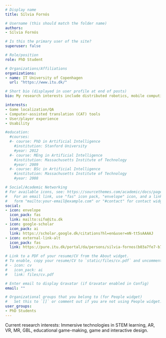 ```yaml
---
# Display name
title: Sílvia Fornós

# Username (this should match the folder name)
authors:
- Sílvia Fornós

# Is this the primary user of the site?
superuser: false

# Role/position
role: PhD Student

# Organizations/Affiliations
organizations:
- name: IT University of Copenhagen
  url: "https://www.itu.dk/"

# Short bio (displayed in user profile at end of posts)
bio: My research interests include distributed robotics, mobile computing and programmable matter.

interests:
- Game localization/QA
- Computer-assisted translation (CAT) tools
- User/player experience
- Usability

#education:
  #courses:
  #- course: PhD in Artificial Intelligence
    #institution: Stanford University
    #year: 2012
  #- course: MEng in Artificial Intelligence
    #institution: Massachusetts Institute of Technology
    #year: 2009
  #- course: BSc in Artificial Intelligence
    #institution: Massachusetts Institute of Technology
    #year: 2008

# Social/Academic Networking
# For available icons, see: https://sourcethemes.com/academic/docs/page-builder/#icons
#   For an email link, use "fas" icon pack, "envelope" icon, and a link in the
#   form "mailto:your-email@example.com" or "#contact" for contact widget.
social:
- icon: envelope
  icon_pack: fas
  link: mailto:sifo@itu.dk
- icon: google-scholar
  icon_pack: ai
  link: https://scholar.google.dk/citations?hl=en&user=mN-tt5sAAAAJ
- icon: external-link-alt
  icon_pack: fas
  link: https://pure.itu.dk/portal/da/persons/silvia-fornos(b03a7fe7-b760-4f5a-9094-8bc39ec12e37).html

# Link to a PDF of your resume/CV from the About widget.
# To enable, copy your resume/CV to `static/files/cv.pdf` and uncomment the lines below.
# - icon: cv
#   icon_pack: ai
#   link: files/cv.pdf

# Enter email to display Gravatar (if Gravatar enabled in Config)
email: ""

# Organizational groups that you belong to (for People widget)
#   Set this to `[]` or comment out if you are not using People widget.
user_groups:
- PhD Students
---
```


Current research interests: Immersive technologies in STEM learning, AR, VR, MR, GBL, educational game-making, game and interactive design.